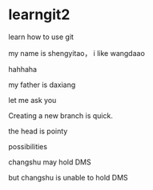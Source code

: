 # learngit2
learn how to use git

my name is shengyitao， i like wangdaao

hahhaha

my father is daxiang

let me ask you

Creating a new branch is quick. 

the head is pointy

possibilities

changshu may hold DMS

but changshu is unable to hold DMS
